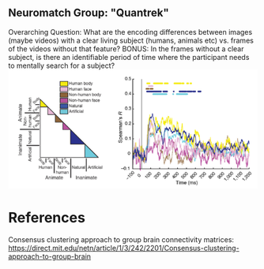 ## Neuromatch Group: "Quantrek"
Overarching Question: What are the encoding differences between images (maybe videos) with a clear living subject (humans, animals etc) vs. frames of the videos without that feature? BONUS: In the frames without a clear subject, is there an identifiable period of time where the participant needs to mentally search for a subject?
![alt text](https://github.com/clachevv/neuro-match-project/blob/main/pictures/pic.png)

# References
Consensus clustering approach to group brain connectivity matrices: https://direct.mit.edu/netn/article/1/3/242/2201/Consensus-clustering-approach-to-group-brain 

